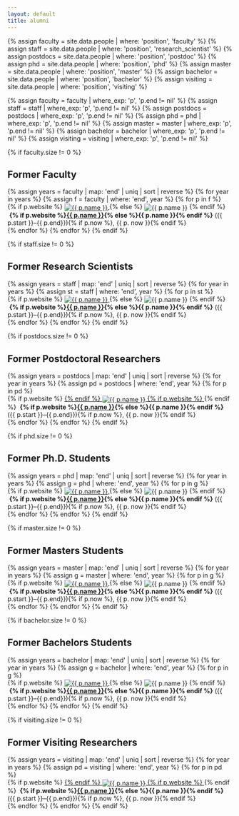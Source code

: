 ```yaml
---
layout: default
title: alumni
---
```


{% assign faculty = site.data.people | where: 'position', 'faculty' %}
{% assign staff = site.data.people | where: 'position', 'research_scientist' %}
{% assign postdocs = site.data.people | where: 'position', 'postdoc' %}
{% assign phd = site.data.people | where: 'position', 'phd' %}
{% assign master = site.data.people | where: 'position', 'master' %}
{% assign bachelor = site.data.people | where: 'position', 'bachelor' %}
{% assign visiting = site.data.people | where: 'position', 'visiting' %}

{% assign faculty = faculty | where_exp: 'p', 'p.end != nil' %}
{% assign staff = staff | where_exp: 'p', 'p.end != nil' %}
{% assign postdocs = postdocs | where_exp: 'p', 'p.end != nil' %}
{% assign phd = phd | where_exp: 'p', 'p.end != nil' %}
{% assign master = master | where_exp: 'p', 'p.end != nil' %}
{% assign bachelor = bachelor | where_exp: 'p', 'p.end != nil' %}
{% assign visiting = visiting | where_exp: 'p', 'p.end != nil' %}

<div class="alumni">
{% if faculty.size != 0 %}
<h2>Former Faculty</h2>
{% assign years = faculty | map: 'end' | uniq | sort | reverse %}
{% for year in years %}
{% assign f = faculty | where: 'end', year %}
{% for p in f %}
<div class="col">
{% if p.website %}
<a href="{{ p.website }}">
<img style="vertical-align:middle" src="img/people/{% if p.img %}{{ p.img }}{% else %}default.png{% endif %}" alt="{{ p.name }}"/>
</a>
{% else %}
<img style="vertical-align:middle" src="img/people/{% if p.img %}{{ p.img }}{% else %}default.png{% endif %}" alt="{{ p.name }}"/>
{% endif %}
&nbsp;<b>{% if p.website %}<a href="{{ p. website}}">{{ p.name }}</a>{% else %}{{ p.name }}{% endif %}</b> ({{ p.start }}&ndash;{{ p.end}}){% if p.now %}, {{ p. now }}{% endif %}
</div>
{% endfor %}
{% endfor %}
{% endif %}

{% if staff.size != 0 %}
<h2>Former Research Scientists</h2>
{% assign years = staff | map: 'end' | uniq | sort | reverse %}
{% for year in years %}
{% assign st = staff | where: 'end', year %}
{% for p in st %}
<div class="col">
{% if p.website %}
<a href="{{ p.website }}">
  <img style="vertical-align:middle" src="img/people/{% if p.img %}{{ p.img }}{% else %}default.png{% endif %}" alt="{{ p.name }}"/>
</a>
{% else %}
  <img style="vertical-align:middle" src="img/people/{% if p.img %}{{ p.img }}{% else %}default.png{% endif %}" alt="{{ p.name }}"/>
{% endif %}
&nbsp;<b>{% if p.website %}<a href="{{ p. website}}">{{ p.name }}</a>{% else %}{{ p.name }}{% endif %}</b> ({{ p.start }}&ndash;{{ p.end}}){% if p.now %}, {{ p. now }}{% endif %}
</div>
{% endfor %}
{% endfor %}
{% endif %}

{% if postdocs.size != 0 %}
<h2>Former Postdoctoral Researchers</h2>
{% assign years = postdocs | map: 'end' | uniq | sort | reverse %}
{% for year in years %}
{% assign pd = postdocs | where: 'end', year %}
{% for p in pd %}
<div class="col">
{% if p.website %}
<a href="{{ p.website }}">
{% endif %}
<img style="vertical-align:middle" src="img/people/{% if p.img %}{{ p.img }}{% else %}default.png{% endif %}" alt="{{ p.name }}"/>
{% if p.website %}
</a>
{% endif %}
&nbsp;<b>{% if p.website %}<a href="{{ p.website }}">{{ p.name }}</a>{% else %}{{ p.name }}{% endif %}</b> ({{ p.start }}&ndash;{{ p.end}}){% if p.now %}, {{ p. now }}{% endif %}
</div>
{% endfor %}
{% endfor %}
{% endif %}

{% if phd.size != 0 %}
<h2>Former Ph.D. Students</h2>
{% assign years = phd | map: 'end' | uniq | sort | reverse %}
{% for year in years %}
{% assign g = phd | where: 'end', year %}
{% for p in g %}
<div class="col">
{% if p.website %}
<a href="{{ p.website }}">
  <img style="vertical-align:middle" src="img/people/{% if p.img %}{{ p.img }}{% else %}default.png{% endif %}" alt="{{ p.name }}"/>
</a>
{% else %}
  <img style="vertical-align:middle" src="img/people/{% if p.img %}{{ p.img }}{% else %}default.png{% endif %}" alt="{{ p.name }}"/>
{% endif %}
&nbsp;<b>{% if p.website %}<a href="{{ p. website}}">{{ p.name }}</a>{% else %}{{ p.name }}{% endif %}</b> ({{ p.start }}&ndash;{{ p.end}}){% if p.now %}, {{ p. now }}{% endif %}
</div>
{% endfor %}
{% endfor %}
{% endif %}

{% if master.size != 0 %}
<h2>Former Masters Students</h2>
{% assign years = master | map: 'end' | uniq | sort | reverse %}
{% for year in years %}
{% assign g = master | where: 'end', year %}
{% for p in g %}
<div class="col">
{% if p.website %}
<a href="{{ p.website }}">
  <img style="vertical-align:middle" src="img/people/{% if p.img %}{{ p.img }}{% else %}default.png{% endif %}" alt="{{ p.name }}"/>
</a>
{% else %}
  <img style="vertical-align:middle" src="img/people/{% if p.img %}{{ p.img }}{% else %}default.png{% endif %}" alt="{{ p.name }}"/>
{% endif %}
&nbsp;<b>{% if p.website %}<a href="{{ p. website}}">{{ p.name }}</a>{% else %}{{ p.name }}{% endif %}</b> ({{ p.start }}&ndash;{{ p.end}}){% if p.now %}, {{ p. now }}{% endif %}
</div>
{% endfor %}
{% endfor %}
{% endif %}

{% if bachelor.size != 0 %}
<h2>Former Bachelors Students</h2>
{% assign years = bachelor | map: 'end' | uniq | sort | reverse %}
{% for year in years %}
{% assign g = bachelor | where: 'end', year %}
{% for p in g %}
<div class="col">
{% if p.website %}
<a href="{{ p.website }}">
  <img style="vertical-align:middle" src="img/people/{% if p.img %}{{ p.img }}{% else %}default.png{% endif %}" alt="{{ p.name }}"/>
</a>
{% else %}
  <img style="vertical-align:middle" src="img/people/{% if p.img %}{{ p.img }}{% else %}default.png{% endif %}" alt="{{ p.name }}"/>
{% endif %}
&nbsp;<b>{% if p.website %}<a href="{{ p. website}}">{{ p.name }}</a>{% else %}{{ p.name }}{% endif %}</b> ({{ p.start }}&ndash;{{ p.end}}){% if p.now %}, {{ p. now }}{% endif %}
</div>
{% endfor %}
{% endfor %}
{% endif %}

{% if visiting.size != 0 %}
<h2>Former Visiting Researchers</h2>
{% assign years = visiting | map: 'end' | uniq | sort | reverse %}
{% for year in years %}
{% assign pd = visiting | where: 'end', year %}
{% for p in pd %}
<div class="col">
{% if p.website %}
<a href="{{ p.website }}">
{% endif %}
<img style="vertical-align:middle" src="img/people/{% if p.img %}{{ p.img }}{% else %}default.png{% endif %}" alt="{{ p.name }}"/>
{% if p.website %}
</a>
{% endif %}
&nbsp;<b>{% if p.website %}<a href="{{ p.website }}">{{ p.name }}</a>{% else %}{{ p.name }}{% endif %}</b> ({{ p.start }}&ndash;{{ p.end}}){% if p.now %}, {{ p. now }}{% endif %}
</div>
{% endfor %}
{% endfor %}
{% endif %}

</div>
